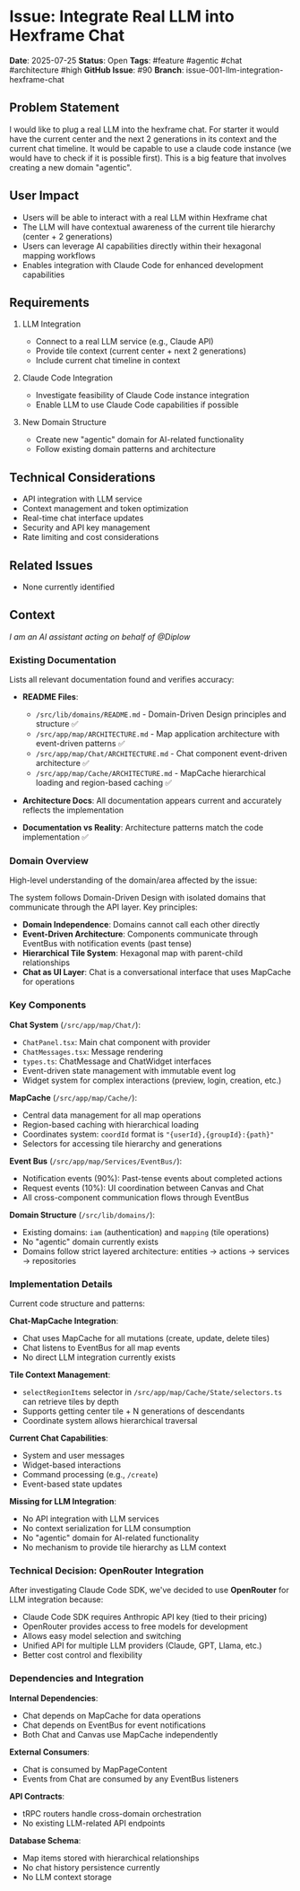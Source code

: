 # Issue: Integrate Real LLM into Hexframe Chat

**Date**: 2025-07-25
**Status**: Open
**Tags**: #feature #agentic #chat #architecture #high
**GitHub Issue**: #90
**Branch**: issue-001-llm-integration-hexframe-chat

## Problem Statement
I would like to plug a real LLM into the hexframe chat. For starter it would have the current center and the next 2 generations in its context and the current chat timeline. It would be capable to use a claude code instance (we would have to check if it is possible first). This is a big feature that involves creating a new domain "agentic".

## User Impact
- Users will be able to interact with a real LLM within Hexframe chat
- The LLM will have contextual awareness of the current tile hierarchy (center + 2 generations)
- Users can leverage AI capabilities directly within their hexagonal mapping workflows
- Enables integration with Claude Code for enhanced development capabilities

## Requirements
1. LLM Integration
   - Connect to a real LLM service (e.g., Claude API)
   - Provide tile context (current center + next 2 generations)
   - Include current chat timeline in context

2. Claude Code Integration
   - Investigate feasibility of Claude Code instance integration
   - Enable LLM to use Claude Code capabilities if possible

3. New Domain Structure
   - Create new "agentic" domain for AI-related functionality
   - Follow existing domain patterns and architecture

## Technical Considerations
- API integration with LLM service
- Context management and token optimization
- Real-time chat interface updates
- Security and API key management
- Rate limiting and cost considerations

## Related Issues
- None currently identified

## Context

*I am an AI assistant acting on behalf of @Diplow*

### Existing Documentation
Lists all relevant documentation found and verifies accuracy:

- **README Files**: 
  - `/src/lib/domains/README.md` - Domain-Driven Design principles and structure ✅
  - `/src/app/map/ARCHITECTURE.md` - Map application architecture with event-driven patterns ✅
  - `/src/app/map/Chat/ARCHITECTURE.md` - Chat component event-driven architecture ✅
  - `/src/app/map/Cache/ARCHITECTURE.md` - MapCache hierarchical loading and region-based caching ✅

- **Architecture Docs**: All documentation appears current and accurately reflects the implementation
- **Documentation vs Reality**: Architecture patterns match the code implementation ✅

### Domain Overview
High-level understanding of the domain/area affected by the issue:

The system follows Domain-Driven Design with isolated domains that communicate through the API layer. Key principles:
- **Domain Independence**: Domains cannot call each other directly
- **Event-Driven Architecture**: Components communicate through EventBus with notification events (past tense)
- **Hierarchical Tile System**: Hexagonal map with parent-child relationships
- **Chat as UI Layer**: Chat is a conversational interface that uses MapCache for operations

### Key Components

**Chat System** (`/src/app/map/Chat/`):
- `ChatPanel.tsx`: Main chat component with provider
- `ChatMessages.tsx`: Message rendering
- `types.ts`: ChatMessage and ChatWidget interfaces
- Event-driven state management with immutable event log
- Widget system for complex interactions (preview, login, creation, etc.)

**MapCache** (`/src/app/map/Cache/`):
- Central data management for all map operations
- Region-based caching with hierarchical loading
- Coordinates system: `coordId` format is `"{userId},{groupId}:{path}"`
- Selectors for accessing tile hierarchy and generations

**Event Bus** (`/src/app/map/Services/EventBus/`):
- Notification events (90%): Past-tense events about completed actions
- Request events (10%): UI coordination between Canvas and Chat
- All cross-component communication flows through EventBus

**Domain Structure** (`/src/lib/domains/`):
- Existing domains: `iam` (authentication) and `mapping` (tile operations)
- No "agentic" domain currently exists
- Domains follow strict layered architecture: entities → actions → services → repositories

### Implementation Details
Current code structure and patterns:

**Chat-MapCache Integration**:
- Chat uses MapCache for all mutations (create, update, delete tiles)
- Chat listens to EventBus for all map events
- No direct LLM integration currently exists

**Tile Context Management**:
- `selectRegionItems` selector in `/src/app/map/Cache/State/selectors.ts` can retrieve tiles by depth
- Supports getting center tile + N generations of descendants
- Coordinate system allows hierarchical traversal

**Current Chat Capabilities**:
- System and user messages
- Widget-based interactions
- Command processing (e.g., `/create`)
- Event-based state updates

**Missing for LLM Integration**:
- No API integration with LLM services
- No context serialization for LLM consumption
- No "agentic" domain for AI-related functionality
- No mechanism to provide tile hierarchy as LLM context

### Technical Decision: OpenRouter Integration

After investigating Claude Code SDK, we've decided to use **OpenRouter** for LLM integration because:
- Claude Code SDK requires Anthropic API key (tied to their pricing)
- OpenRouter provides access to free models for development
- Allows easy model selection and switching
- Unified API for multiple LLM providers (Claude, GPT, Llama, etc.)
- Better cost control and flexibility

### Dependencies and Integration

**Internal Dependencies**:
- Chat depends on MapCache for data operations
- Chat depends on EventBus for event notifications
- Both Chat and Canvas use MapCache independently

**External Consumers**:
- Chat is consumed by MapPageContent
- Events from Chat are consumed by any EventBus listeners

**API Contracts**:
- tRPC routers handle cross-domain orchestration
- No existing LLM-related API endpoints

**Database Schema**:
- Map items stored with hierarchical relationships
- No chat history persistence currently
- No LLM context storage